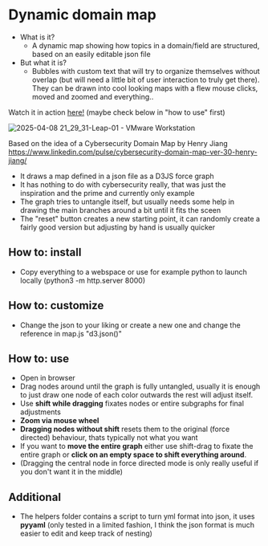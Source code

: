 # Dynamic domain map

- What is it?
  - A dynamic map showing how topics in a domain/field are structured, based on an easily editable json file
- But what it is?
  - Bubbles with custom text that will try to organize themselves without overlap (but will need a little bit of user interaction to truly get there). They can be drawn into cool looking maps with a flew mouse clicks, moved and zoomed and everything..  

Watch it in action <a href="https://stl-tec.de/dynamic-map/" target="_blank">here!</a>  (maybe check below in "how to use" first)

![2025-04-08 21_29_31-Leap-01 - VMware Workstation](https://github.com/user-attachments/assets/4b594494-4aca-4125-9653-921b2b749936)

Based on the idea of a Cybersecurity Domain Map by Henry Jiang
https://www.linkedin.com/pulse/cybersecurity-domain-map-ver-30-henry-jiang/

- It draws a map defined in a json file as a D3JS force graph
- It has nothing to do with cybersecurity really, that was just the inspiration and the prime and currently only example
- The graph tries to untangle itself, but usually needs some help in drawing the main branches around a bit until it fits the sceen
- The "reset" button creates a new starting point, it can randomly create a fairly good version but adjusting by hand is usually quicker

## How to: install
- Copy everything to a webspace or use for example python to launch locally (python3 -m http.server 8000)

## How to: customize
- Change the json to your liking or create a new one and change the reference in map.js "d3.json()"

## How to: use
- Open in browser
- Drag nodes around until the graph is fully untangled, usually it is enough to just draw one node of each color outwards the rest will adjust itself. 
- Use **shift while dragging** fixates nodes or entire subgraphs for final adjustments
- **Zoom via mouse wheel**
- **Dragging nodes without shift** resets them to the original (force directed) behaviour, thats typically not what you want
- If you want to **move the entire graph** either use shift-drag to fixate the entire graph or **click on an empty space to shift everything around**. 
- (Dragging the central node in force directed mode is only really useful if you don't want it in the middle)

## Additional

- The helpers folder contains a script to turn yml format into json, it uses **pyyaml**
(only tested in a limited fashion, I think the json format is much easier to edit and keep track of nesting)
